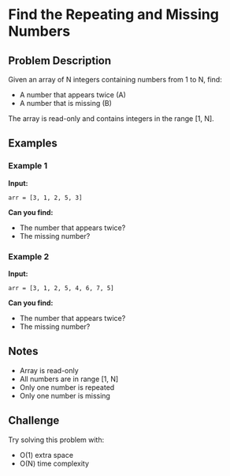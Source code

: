 # Find the Repeating and Missing Numbers

## Problem Description
Given an array of N integers containing numbers from 1 to N, find:
- A number that appears twice (A)
- A number that is missing (B)

The array is read-only and contains integers in the range [1, N].

## Examples

### Example 1
**Input:** 
```
arr = [3, 1, 2, 5, 3]
```
**Can you find:**
- The number that appears twice?
- The missing number?

### Example 2
**Input:**
```
arr = [3, 1, 2, 5, 4, 6, 7, 5]
```
**Can you find:**
- The number that appears twice?
- The missing number?

## Notes
- Array is read-only
- All numbers are in range [1, N]
- Only one number is repeated
- Only one number is missing

## Challenge
Try solving this problem with:
- O(1) extra space
- O(N) time complexity